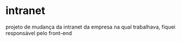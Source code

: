 # intranet
projeto de mudança da intranet da empresa na qual trabalhava, fiquei responsável pelo front-end
